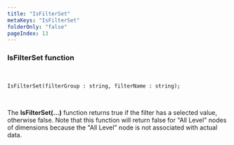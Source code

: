 ```yaml
---
title: "IsFilterSet"
metaKeys: "IsFilterSet"
folderOnly: "false"
pageIndex: 13
---
```


### IsFilterSet function

<br/>

```
IsFilterSet(filterGroup : string, filterName : string);

```

<br/>

The **IsFilterSet(…)** function returns true if the filter has a selected value, otherwise false. Note that this function will return false for "All Level" nodes of dimensions because the "All Level" node is not associated with actual data.
<br/>



